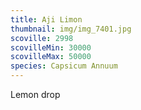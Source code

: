 ```yaml
---
title: Aji Limon
thumbnail: img/img_7401.jpg
scoville: 2998
scovilleMin: 30000
scovilleMax: 50000
species: Capsicum Annuum
---
```

Lemon drop